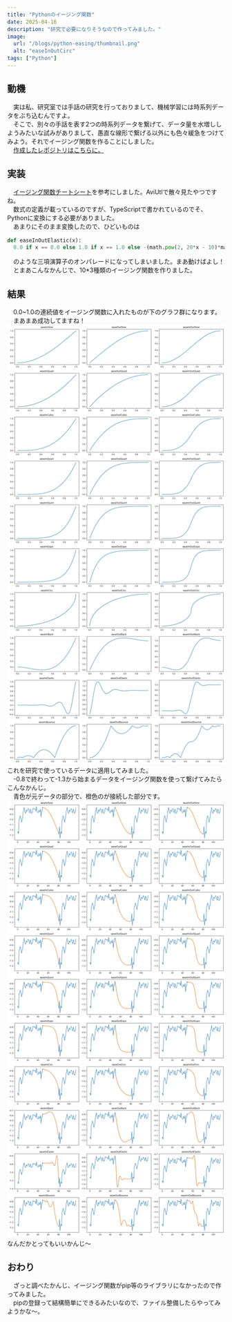 ```yaml
---
title: "Pythonのイージング関数"
date: 2025-04-16
description: "研究で必要になりそうなので作ってみました。"
image:
  url: "/blogs/python-easing/thumbnail.png"
  alt: "easeInOutCirc"
tags: ["Python"]
---
```


## 動機
　実は私、研究室では手話の研究を行っておりまして、機械学習には時系列データをぶち込むんですよ。  
　そこで、別々の手話を表す2つの時系列データを繋げて、データ量を水増ししようみたいな試みがありまして、愚直な線形で繋げる以外にも色々緩急をつけてみよう。それでイージング関数を作ることにしました。  
　[作成したレポジトリはこちらに。](https://github.com/Tamagosushio/Easing-Python)  

## 実装
　[イージング関数チートシート](https://easings.net/ja)を参考にしました。AviUtlで散々見たやつですね。  
　数式の定義が載っているのですが、TypeScriptで書かれているのでそ、Pythonに変換にする必要がありました。  
　あまりにそのまま変換したので、ひどいものは
```python
def easeInOutElastic(x):
  0.0 if x == 0.0 else 1.0 if x == 1.0 else -(math.pow(2, 20*x - 10)*math.sin((20*x - 11.125) * __c5__))/2 if x < 0.5 else (math.pow(2, -20*x + 10)*math.sin((20*x - 11.125)*__c5__))/2 + 1
```
　のような三項演算子のオンパレードになってしまいました。まあ動けばよし！  
　とまあこんなかんじで、10*3種類のイージング関数を作りました。

## 結果
　0.0~1.0の連続値をイージング関数に入れたものが下のグラフ群になります。  
　まあまあ成功してますね！
　![イージング関数](./0010.png)
　これを研究で使っているデータに適用してみました。  
　-0.8で終わって-1.3から始まるデータをイージング関数を使って繋げてみたらこんなかんじ。  
　青色が元データの部分で、橙色のが接続した部分です。
　![実際の使用例](./0020.png)
　なんだかとってもいいかんじ～  

## おわり
　ざっと調べたかんじ、イージング関数がpip等のライブラリになかったので作ってみました。  
　pipの登録って結構簡単にできるみたいなので、ファイル整備したらやってみようかな～。

